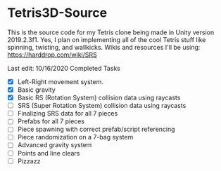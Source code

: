 # Tetris3D-Source
This is the source code for my Tetris clone being made in Unity version 2019.2.3f1.
Yes, I plan on implementing all of the cool Tetris stuff like spinning, twisting, and wallkicks.
Wikis and resources I'll be using:
https://harddrop.com/wiki/SRS

Last edit: 10/16/2020
Completed Tasks
- [x] Left-Right movement system.
- [x] Basic gravity
- [x] Basic RS (Rotation System) collision data using raycasts
- [ ] SRS (Super Rotation System) collision data using raycasts
- [ ] Finalizing SRS data for all 7 pieces
- [ ] Prefabs for all 7 pieces
- [ ] Piece spawning with correct prefab/script referencing
- [ ] Piece randomization on a 7-bag system
- [ ] Advanced gravity system
- [ ] Points and line clears
- [ ] Pizzazz
